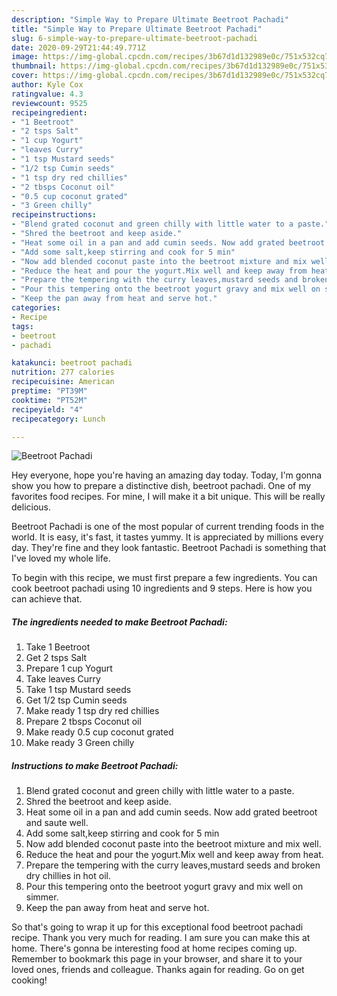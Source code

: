 ```yaml
---
description: "Simple Way to Prepare Ultimate Beetroot Pachadi"
title: "Simple Way to Prepare Ultimate Beetroot Pachadi"
slug: 6-simple-way-to-prepare-ultimate-beetroot-pachadi
date: 2020-09-29T21:44:49.771Z
image: https://img-global.cpcdn.com/recipes/3b67d1d132989e0c/751x532cq70/beetroot-pachadi-recipe-main-photo.jpg
thumbnail: https://img-global.cpcdn.com/recipes/3b67d1d132989e0c/751x532cq70/beetroot-pachadi-recipe-main-photo.jpg
cover: https://img-global.cpcdn.com/recipes/3b67d1d132989e0c/751x532cq70/beetroot-pachadi-recipe-main-photo.jpg
author: Kyle Cox
ratingvalue: 4.3
reviewcount: 9525
recipeingredient:
- "1 Beetroot"
- "2 tsps Salt"
- "1 cup Yogurt"
- "leaves Curry"
- "1 tsp Mustard seeds"
- "1/2 tsp Cumin seeds"
- "1 tsp dry red chillies"
- "2 tbsps Coconut oil"
- "0.5 cup coconut grated"
- "3 Green chilly"
recipeinstructions:
- "Blend grated coconut and green chilly with little water to a paste."
- "Shred the beetroot and keep aside."
- "Heat some oil in a pan and add cumin seeds. Now add grated beetroot and saute well."
- "Add some salt,keep stirring and cook for 5 min"
- "Now add blended coconut paste into the beetroot mixture and mix well."
- "Reduce the heat and pour the yogurt.Mix well and keep away from heat."
- "Prepare the tempering with the curry leaves,mustard seeds and broken dry chillies in hot oil."
- "Pour this tempering onto the beetroot yogurt gravy and mix well on simmer."
- "Keep the pan away from heat and serve hot."
categories:
- Recipe
tags:
- beetroot
- pachadi

katakunci: beetroot pachadi 
nutrition: 277 calories
recipecuisine: American
preptime: "PT39M"
cooktime: "PT52M"
recipeyield: "4"
recipecategory: Lunch

---
```



![Beetroot Pachadi](https://img-global.cpcdn.com/recipes/3b67d1d132989e0c/751x532cq70/beetroot-pachadi-recipe-main-photo.jpg)

Hey everyone, hope you're having an amazing day today. Today, I'm gonna show you how to prepare a distinctive dish, beetroot pachadi. One of my favorites food recipes. For mine, I will make it a bit unique. This will be really delicious.



Beetroot Pachadi is one of the most popular of current trending foods in the world. It is easy, it's fast, it tastes yummy. It is appreciated by millions every day. They're fine and they look fantastic. Beetroot Pachadi is something that I've loved my whole life.


To begin with this recipe, we must first prepare a few ingredients. You can cook beetroot pachadi using 10 ingredients and 9 steps. Here is how you can achieve that.

<!--inarticleads1-->

##### The ingredients needed to make Beetroot Pachadi:

1. Take 1 Beetroot
1. Get 2 tsps Salt
1. Prepare 1 cup Yogurt
1. Take leaves Curry
1. Take 1 tsp Mustard seeds
1. Get 1/2 tsp Cumin seeds
1. Make ready 1 tsp dry red chillies
1. Prepare 2 tbsps Coconut oil
1. Make ready 0.5 cup coconut grated
1. Make ready 3 Green chilly




<!--inarticleads2-->

##### Instructions to make Beetroot Pachadi:

1. Blend grated coconut and green chilly with little water to a paste.
1. Shred the beetroot and keep aside.
1. Heat some oil in a pan and add cumin seeds. Now add grated beetroot and saute well.
1. Add some salt,keep stirring and cook for 5 min
1. Now add blended coconut paste into the beetroot mixture and mix well.
1. Reduce the heat and pour the yogurt.Mix well and keep away from heat.
1. Prepare the tempering with the curry leaves,mustard seeds and broken dry chillies in hot oil.
1. Pour this tempering onto the beetroot yogurt gravy and mix well on simmer.
1. Keep the pan away from heat and serve hot.




So that's going to wrap it up for this exceptional food beetroot pachadi recipe. Thank you very much for reading. I am sure you can make this at home. There's gonna be interesting food at home recipes coming up. Remember to bookmark this page in your browser, and share it to your loved ones, friends and colleague. Thanks again for reading. Go on get cooking!
